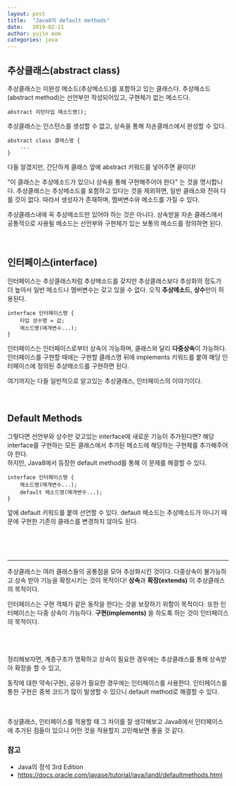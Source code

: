 ```yaml
---
layout: post
title:  "Java8의 default methods"
date:   2019-02-21
author: yujin eom
categories: java
---
```


## 추상클래스(abstract class)


추상클래스는 미완성 메소드(추상메소드)를 포함하고 있는 클래스다. 
추상메소드(abstract method)는 선언부만 작성되어있고, 구현체가 없는 메소드다.
```
abstract 리턴타입 메소드명();
```

추상클래스는 인스턴스를 생성할 수 없고, 상속을 통해 자손클래스에서 완성할 수 있다.

```
abstract class 클래스명 {
    ...
}
```
다들 알겠지만, 간단하게 클래스 앞에 abstract 키워드를 넣어주면 끝이다! 

"이 클래스는 추상메소드가 있으니 상속을 통해 구현해주어야 한다" 는 것을 명시합니다.
추상클래스는 추상메소드를 포함하고 있다는 것을 제외하면, 일반 클래스와 전혀 다를 것이 없다. 따라서 생성자가 존재하며, 멤버변수와 메소드를 가질 수 있다.

추상클래스내에 꼭 추상메소드만 있어야 하는 것은 아니다. 상속받을 자손 클래스에서 공통적으로 사용될 메소드는 선언부와 구현체가 있는 보통의 메소드를 정의하면 된다.
<br><br><br>



## 인터페이스(interface)
인터페이스는 추상클래스처럼 추상메소드를 갖지만 추상클래스보다 추상화의 정도가 더 높아서 일반 메소드나 멤버변수는 갖고 있을 수 없다. 오직 **추상메소드**, **상수**만이 허용된다.


```
interface 인터페이스명 {
    타입 상수명 = 값;
    메소드명(매개변수...);
}
```

인터페이스는 인터페이스로부터 상속이 가능하며, 클래스와 달리 **다중상속**이 가능하다.
인터페이스를 구현할 때에는 구현할 클래스명 뒤에 implements 키워드를 붙여 해당 인터페이스에 정의된 추상메소드를 구현하면 된다.


여기까지는 다들 일반적으로 알고있는 추상클래스, 인터페이스의 이야기이다.
<br><br><br>

## Default Methods
그렇다면 선언부와 상수만 갖고있는 interface에 새로운 기능이 추가된다면? 
해당 interface를 구현하는 모든 클래스에서 추가된 메소드에 해당하는 구현체를 추가해주어야 한다.
<br>
하지만, Java8에서 등장한 default method를 통해 이 문제를 해결할 수 있다. 


```
interface 인터페이스명 {
    메소드명(매개변수...);
    default 메소드명(매개변수...);
}
```
앞에 default 키워드를 붙여 선언할 수 있다. default 메소드는 추상메소드가 아니기 때문에 구현한 기존의 클래스를 변경하지 않아도 된다. 


<br><br><br>

* * *


추상클래스는 여러 클래스들의 공통점을 모아 추상화시킨 것이다. 다중상속이 불가능하고 상속 받아 기능을 확장시키는 것이 목적이다!
**상속**과 **확장(extends)** 이 추상클래스의 목적이다.

인터페이스는 구현 객체가 같은 동작을 한다는 것을 보장하기 위함이 목적이다. 또한 인터페이스는 다중 상속이 가능하다.
**구현(implements)** 을 하도록 하는 것이 인터페이스의 목적이다.

<br><br><br>
정리해보자면, 계층구조가 명확하고 상속이 필요한 경우에는 추상클래스를 통해 상속받아 확장을 할 수 있고, 

동작에 대한 약속(구현), 공유가 필요한 경우에는 인터페이스를 사용한다.
인터페이스를 통한 구현은 중복 코드가 많이 발생할 수 있으니 default method로 해결할 수 있다.


<br><br>
추상클래스, 인터페이스를 적용할 때 그 차이를 잘 생각해보고 Java8에서 인터페이스에 추가된 점들이 있으니 어떤 것을 적용할지 고민해보면 좋을 것 같다.



### 참고
* Java의 정석 3rd Edition
* https://docs.oracle.com/javase/tutorial/java/IandI/defaultmethods.html